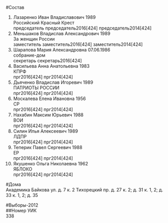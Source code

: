 #Состав  
1. Лазаренко Иван Владиславович 1989  
    Российский Красный Крест  
    председатель председатель2016[424] председатель2014[424]  
2. Меньшаков Владислав Александрович 1989  
    За женщин России  
    заместитель заместитель2016[424] заместитель2014[424]  
3. Шарапова Мария Александровна 07.06.1986  
    собрание-дом  
    секретарь секретарь2016[424]  
4. Васильева Анна Анатольевна 1983  
    КПРФ  
    прг2016[424] прг2014[424]  
5. Дьяченко Владислав Игоревич 1989  
    ПАТРИОТЫ РОССИИ  
    прг2016[424] прг2014[424]  
6. Москалева Елена Ивановна 1956  
    СР  
    прг2016[424] прг2014[424]  
7. Нахабин Максим Юрьевич 1988  
    ВОИ  
    прг2016[424] прг2014[424]  
8. Силин Илья Алексеевич 1989  
    ЛДПР  
    прг2016[424] прг2014[424]  
9. Теперик Павел Сергеевич 1988  
    ЕР  
    прг2016[424] прг2014[424]  
10. Якушенко Ольга Николаевна 1962  
    ЯБЛОКО  
    прг2016[424] прг2014[424]  
  
#Дома  
Академика Байкова ул. д. 7 к. 2 Тихорецкий пр. д. 27 к. 2; д. 31 к. 1, 2; д. 33 к. 1, 2; д. 35  
  
#Выборы-2012  
##Номер УИК  
338  
